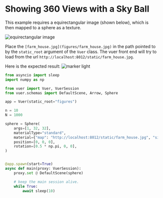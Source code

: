 
# Showing 360 Views with a Sky Ball

This example requires a equirectangular image (shown below), which is then
mapped to a sphere as a texture. 

![equirectangular image](figures/farm_house.jpg)

Place the `[farm_house.jpg](figures/farm_house.jpg)` in the path pointed to
by the `static_root` argument of the `Vuer` class. The vuer front end will
try to load from the url `http://localhost:8012/static/farm_house.jpg`.

Here is the expected result:
![marker light](figures/17_sky_ball.png)

```python
from asyncio import sleep
import numpy as np

from vuer import Vuer, VuerSession
from vuer.schemas import DefaultScene, Arrow, Sphere

app = Vuer(static_root="figures")

n = 10
N = 1000

sphere = Sphere(
    args=[1, 32, 32],
    materialType="standard",
    material={"map": "http://localhost:8012/static/farm_house.jpg", "side": 1},
    position=[0, 0, 0],
    rotation=[0.5 * np.pi, 0, 0],
)


@app.spawn(start=True)
async def main(proxy: VuerSession):
    proxy.set @ DefaultScene(sphere)

    # keep the main session alive.
    while True:
        await sleep(10)
```
